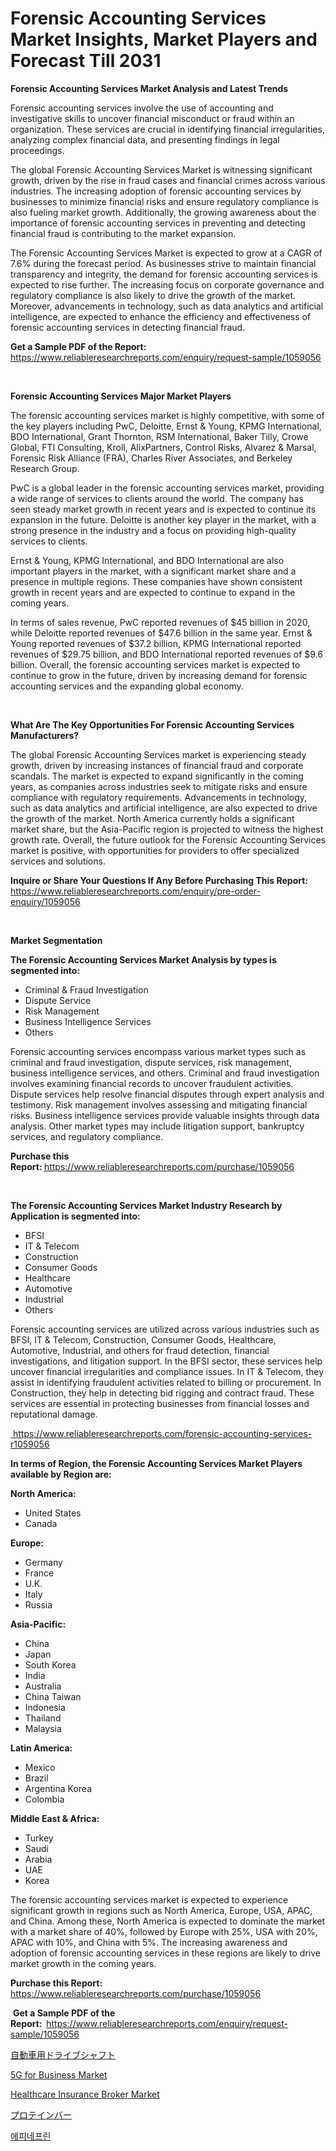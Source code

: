 <p><h1>Forensic Accounting Services Market Insights, Market Players and Forecast Till 2031</h1></p><p><strong>Forensic Accounting Services Market Analysis and Latest Trends</strong></p>
<p><p>Forensic accounting services involve the use of accounting and investigative skills to uncover financial misconduct or fraud within an organization. These services are crucial in identifying financial irregularities, analyzing complex financial data, and presenting findings in legal proceedings.</p><p>The global Forensic Accounting Services Market is witnessing significant growth, driven by the rise in fraud cases and financial crimes across various industries. The increasing adoption of forensic accounting services by businesses to minimize financial risks and ensure regulatory compliance is also fueling market growth. Additionally, the growing awareness about the importance of forensic accounting services in preventing and detecting financial fraud is contributing to the market expansion.</p><p>The Forensic Accounting Services Market is expected to grow at a CAGR of 7.6% during the forecast period. As businesses strive to maintain financial transparency and integrity, the demand for forensic accounting services is expected to rise further. The increasing focus on corporate governance and regulatory compliance is also likely to drive the growth of the market. Moreover, advancements in technology, such as data analytics and artificial intelligence, are expected to enhance the efficiency and effectiveness of forensic accounting services in detecting financial fraud.</p></p>
<p><strong>Get a Sample PDF of the Report:&nbsp;</strong> <a href="https://www.reliableresearchreports.com/enquiry/request-sample/1059056">https://www.reliableresearchreports.com/enquiry/request-sample/1059056</a></p>
<p>&nbsp;</p>
<p><strong>Forensic Accounting Services Major Market Players</strong></p>
<p><p>The forensic accounting services market is highly competitive, with some of the key players including PwC, Deloitte, Ernst & Young, KPMG International, BDO International, Grant Thornton, RSM International, Baker Tilly, Crowe Global, FTI Consulting, Kroll, AlixPartners, Control Risks, Alvarez & Marsal, Forensic Risk Alliance (FRA), Charles River Associates, and Berkeley Research Group. </p><p>PwC is a global leader in the forensic accounting services market, providing a wide range of services to clients around the world. The company has seen steady market growth in recent years and is expected to continue its expansion in the future. Deloitte is another key player in the market, with a strong presence in the industry and a focus on providing high-quality services to clients. </p><p>Ernst & Young, KPMG International, and BDO International are also important players in the market, with a significant market share and a presence in multiple regions. These companies have shown consistent growth in recent years and are expected to continue to expand in the coming years.</p><p>In terms of sales revenue, PwC reported revenues of $45 billion in 2020, while Deloitte reported revenues of $47.6 billion in the same year. Ernst & Young reported revenues of $37.2 billion, KPMG International reported revenues of $29.75 billion, and BDO International reported revenues of $9.6 billion. Overall, the forensic accounting services market is expected to continue to grow in the future, driven by increasing demand for forensic accounting services and the expanding global economy.</p></p>
<p>&nbsp;</p>
<p><strong>What Are The Key Opportunities For Forensic Accounting Services Manufacturers?</strong></p>
<p><p>The global Forensic Accounting Services market is experiencing steady growth, driven by increasing instances of financial fraud and corporate scandals. The market is expected to expand significantly in the coming years, as companies across industries seek to mitigate risks and ensure compliance with regulatory requirements. Advancements in technology, such as data analytics and artificial intelligence, are also expected to drive the growth of the market. North America currently holds a significant market share, but the Asia-Pacific region is projected to witness the highest growth rate. Overall, the future outlook for the Forensic Accounting Services market is positive, with opportunities for providers to offer specialized services and solutions.</p></p>
<p><strong>Inquire or Share Your Questions If Any Before Purchasing This Report:</strong> <a href="https://www.reliableresearchreports.com/enquiry/pre-order-enquiry/1059056">https://www.reliableresearchreports.com/enquiry/pre-order-enquiry/1059056</a></p>
<p>&nbsp;</p>
<p><strong>Market Segmentation</strong></p>
<p><strong>The Forensic Accounting Services Market Analysis by types is segmented into:</strong></p>
<p><ul><li>Criminal & Fraud Investigation</li><li>Dispute Service</li><li>Risk Management</li><li>Business Intelligence Services</li><li>Others</li></ul></p>
<p><p>Forensic accounting services encompass various market types such as criminal and fraud investigation, dispute services, risk management, business intelligence services, and others. Criminal and fraud investigation involves examining financial records to uncover fraudulent activities. Dispute services help resolve financial disputes through expert analysis and testimony. Risk management involves assessing and mitigating financial risks. Business intelligence services provide valuable insights through data analysis. Other market types may include litigation support, bankruptcy services, and regulatory compliance.</p></p>
<p><strong>Purchase this Report:&nbsp;</strong><a href="https://www.reliableresearchreports.com/purchase/1059056">https://www.reliableresearchreports.com/purchase/1059056</a></p>
<p>&nbsp;</p>
<p><strong>The Forensic Accounting Services Market Industry Research by Application is segmented into:</strong></p>
<p><ul><li>BFSI</li><li>IT & Telecom</li><li>Construction</li><li>Consumer Goods</li><li>Healthcare</li><li>Automotive</li><li>Industrial</li><li>Others</li></ul></p>
<p><p>Forensic accounting services are utilized across various industries such as BFSI, IT & Telecom, Construction, Consumer Goods, Healthcare, Automotive, Industrial, and others for fraud detection, financial investigations, and litigation support. In the BFSI sector, these services help uncover financial irregularities and compliance issues. In IT & Telecom, they assist in identifying fraudulent activities related to billing or procurement. In Construction, they help in detecting bid rigging and contract fraud. These services are essential in protecting businesses from financial losses and reputational damage.</p></p>
<p><a href="https://www.reliableresearchreports.com/forensic-accounting-services-r1059056">&nbsp;https://www.reliableresearchreports.com/forensic-accounting-services-r1059056</a></p>
<p><strong>In terms of Region, the Forensic Accounting Services Market Players available by Region are:</strong></p>
<p>
    <p> <strong> North America: </strong>
        <ul>
            <li>United States</li>
            <li>Canada</li>
        </ul>
        </p> 
    <p> <strong> Europe: </strong>
        <ul>
            <li>Germany</li>
            <li>France</li>
            <li>U.K.</li>
            <li>Italy</li>
            <li>Russia</li>
        </ul>
        </p> 
    <p> <strong> Asia-Pacific: </strong>
        <ul>
            <li>China</li>
            <li>Japan</li>
            <li>South Korea</li>
            <li>India</li>
            <li>Australia</li>
            <li>China Taiwan</li>
            <li>Indonesia</li>
            <li>Thailand</li>
            <li>Malaysia</li>
        </ul>
        </p> 
    <p> <strong> Latin America: </strong>
        <ul>
            <li>Mexico</li>
            <li>Brazil</li>
            <li>Argentina Korea</li>
            <li>Colombia</li>
        </ul>
        </p> 
    <p> <strong> Middle East & Africa: </strong>
        <ul>
            <li>Turkey</li>
            <li>Saudi</li>
            <li>Arabia</li>
            <li>UAE</li>
            <li>Korea</li>
        </ul>
    </p>
    </p>
<p><p>The forensic accounting services market is expected to experience significant growth in regions such as North America, Europe, USA, APAC, and China. Among these, North America is expected to dominate the market with a market share of 40%, followed by Europe with 25%, USA with 20%, APAC with 10%, and China with 5%. The increasing awareness and adoption of forensic accounting services in these regions are likely to drive market growth in the coming years.</p></p>
<p><strong>Purchase this Report: </strong><a href="https://www.reliableresearchreports.com/purchase/1059056">https://www.reliableresearchreports.com/purchase/1059056</a></p>
<p>&nbsp;<strong>Get a Sample PDF of the Report:&nbsp;&nbsp;</strong><a href="https://www.reliableresearchreports.com/enquiry/request-sample/1059056">https://www.reliableresearchreports.com/enquiry/request-sample/1059056</a></p>
<p><strong></strong></p>
<p><p><a href="https://medium.com/@chloekessler01/%E8%87%AA%E5%8B%95%E8%BB%8A%E7%94%A8%E3%83%89%E3%83%A9%E3%82%A4%E3%83%96%E3%82%B7%E3%83%A3%E3%83%95%E3%83%88%E5%B8%82%E5%A0%B4%E3%81%AE%E3%83%88%E3%83%AC%E3%83%B3%E3%83%89%E3%81%8A%E3%82%88%E3%81%B3%E5%B8%82%E5%A0%B4%E5%88%86%E6%9E%90%E3%81%AF-2024%E5%B9%B4%E3%81%8B%E3%82%892031%E5%B9%B4%E3%81%BE%E3%81%A7%E3%81%AE%E4%BA%88%E6%B8%AC%E3%81%95%E3%82%8C%E3%81%A6%E3%81%84%E3%81%BE%E3%81%99-78b4efe57c28">自動車用ドライブシャフト</a></p><p><a href="https://github.com/ruddyyedelwadw/Market-Research-Report-List-2/blob/main/5g-for-business-market.md">5G for Business Market</a></p><p><a href="https://github.com/lorenzaSchmeler/Market-Research-Report-List-1/blob/main/healthcare-insurance-broker-market.md">Healthcare Insurance Broker Market</a></p><p><a href="https://github.com/leigh4852023/Market-Research-Report-List-1/blob/main/852179159660.md">プロテインバー</a></p><p><a href="https://medium.com/@edaunhshhs/%EC%97%90%ED%94%BC%EB%84%A4%ED%94%84%EB%A6%B0-%EC%8B%9C%EC%9E%A5-%EB%B6%84%EC%84%9D-cagr-%EC%8B%9C%EC%9E%A5-%EC%84%B8%EB%B6%84%ED%99%94-%EB%B0%8F-%EA%B8%80%EB%A1%9C%EB%B2%8C-%EC%82%B0%EC%97%85-%EA%B0%9C%EC%9A%94-387ff2da6296">에피네프린</a></p></p>